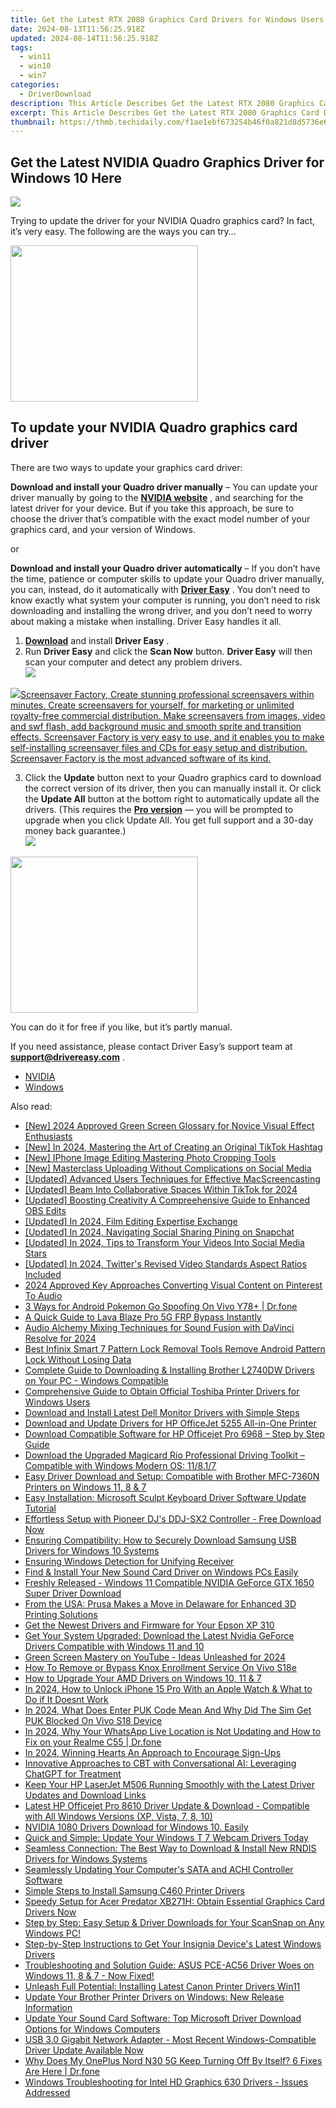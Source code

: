 ```yaml
---
title: Get the Latest RTX 2080 Graphics Card Drivers for Windows Users on 10/7/8 Systems
date: 2024-08-13T11:56:25.918Z
updated: 2024-08-14T11:56:25.918Z
tags:
  - win11
  - win10
  - win7
categories:
  - DriverDownload
description: This Article Describes Get the Latest RTX 2080 Graphics Card Drivers for Windows Users on 10/7/8 Systems
excerpt: This Article Describes Get the Latest RTX 2080 Graphics Card Drivers for Windows Users on 10/7/8 Systems
thumbnail: https://thmb.techidaily.com/f1ae1ebf673254b46f0a821d8d5736e61a916c4eb6fabc72096593a99e32594f.png
---
```


## Get the Latest NVIDIA Quadro Graphics Driver for Windows 10 Here

![](https://images.drivereasy.com/wp-content/uploads/2018/12/img_5c04e0f842957.jpg)

 Trying to update the driver for your NVIDIA Quadro graphics card? In fact, it’s very easy. The following are the ways you can try…

<!-- affiliate ads begin -->
<a href="https://united.elfm.net/c/5597632/748964/4704" target="_top" id="748964"><img src="//a.impactradius-go.com/display-ad/4704-748964" border="0" alt="" width="300" height="250"/></a><img height="0" width="0" src="https://united.elfm.net/i/5597632/748964/4704" style="position:absolute;visibility:hidden;" border="0" />
<!-- affiliate ads end -->
## To update your NVIDIA Quadro graphics card driver

There are two ways to update your graphics card driver:

**Download and install your Quadro driver manually** – You can update your driver manually by going to the **[NVIDIA website](https://www.nvidia.com/)**  , and searching for the latest driver for your device. But if you take this approach, be sure to choose the driver that’s compatible with the exact model number of your graphics card, and your version of Windows.

or

**Download and install your Quadro driver automatically** – If you don’t have the time, patience or computer skills to update your Quadro driver manually, you can, instead, do it automatically with **[Driver Easy](https://tools.techidaily.com/drivereasy/download/)**  . You don’t need to know exactly what system your computer is running, you don’t need to risk downloading and installing the wrong driver, and you don’t need to worry about making a mistake when installing. Driver Easy handles it all.

1. [**Download**](https://tools.techidaily.com/drivereasy/download/) and install **Driver Easy** .
2. Run **Driver Easy** and click the **Scan Now** button. **Driver Easy**  will then scan your computer and detect any problem drivers.  
![](https://images.drivereasy.com/wp-content/uploads/2018/10/img_5bd0366bd75a4.jpg)
<!-- affiliate ads begin -->
<a href="https://secure.2checkout.com/order/checkout.php?PRODS=194977&QTY=1&AFFILIATE=108875&CART=1"><img src="https://www.blumentals.net/scrfactory/images/screensaver-software.png" border="0">Screensaver Factory, Create stunning professional screensavers within minutes. Create screensavers for yourself, for marketing or unlimited royalty-free commercial distribution. Make screensavers from images, video and swf flash, add background music and smooth sprite and transition effects. Screensaver Factory is very easy to use, and it enables you to make self-installing screensaver files and CDs for easy setup and distribution. Screensaver Factory is the most advanced software of its kind.</a>
<!-- affiliate ads end -->
3. Click the **Update**  button next to your Quadro graphics card to download the correct version of its driver, then you can manually install it. Or click the **Update All**  button at the bottom right to automatically update all the drivers. (This requires the **[Pro version](https://tools.techidaily.com/drivereasy/download/)**  — you will be prompted to upgrade when you click Update All. You get full support and a 30-day money back guarantee.)  
![](https://images.drivereasy.com/wp-content/uploads/2018/12/img_5c04e9c9e812a.jpg)  
<!-- affiliate ads begin -->
<a href="https://printrendy.pxf.io/c/5597632/1453719/17020" target="_top" id="1453719"><img src="//a.impactradius-go.com/display-ad/17020-1453719" border="0" alt="" width="300" height="250"/></a><img height="0" width="0" src="https://imp.pxf.io/i/5597632/1453719/17020" style="position:absolute;visibility:hidden;" border="0" />
<!-- affiliate ads end -->
 You can do it for free if you like, but it’s partly manual.

 If you need assistance, please contact Driver Easy’s support team at **[support@drivereasy.com](https://tools.techidaily.com/drivereasy/download/)**  .

* [NVIDIA](https://tools.techidaily.com/drivereasy/download/)
* [Windows](https://tools.techidaily.com/drivereasy/download/)

<ins class="adsbygoogle"
     style="display:block"
     data-ad-format="autorelaxed"
     data-ad-client="ca-pub-7571918770474297"
     data-ad-slot="1223367746"></ins>



<ins class="adsbygoogle"
     style="display:block"
     data-ad-client="ca-pub-7571918770474297"
     data-ad-slot="8358498916"
     data-ad-format="auto"
     data-full-width-responsive="true"></ins>

<span class="atpl-alsoreadstyle">Also read:</span>
<div><ul>
<li><a href="https://fox-boxes.techidaily.com/new-2024-approved-green-screen-glossary-for-novice-visual-effect-enthusiasts/"><u>[New] 2024 Approved  Green Screen Glossary for Novice Visual Effect Enthusiasts</u></a></li>
<li><a href="https://tiktok-clips.techidaily.com/new-in-2024-mastering-the-art-of-creating-an-original-tiktok-hashtag/"><u>[New] In 2024, Mastering the Art of Creating an Original TikTok Hashtag</u></a></li>
<li><a href="https://some-guidance.techidaily.com/new-iphone-image-editing-mastering-photo-cropping-tools/"><u>[New] IPhone Image Editing  Mastering Photo Cropping Tools</u></a></li>
<li><a href="https://facebook-clips.techidaily.com/new-masterclass-uploading-without-complications-on-social-media/"><u>[New] Masterclass  Uploading Without Complications on Social Media</u></a></li>
<li><a href="https://remote-screen-capture.techidaily.com/updated-advanced-users-techniques-for-effective-macscreencasting/"><u>[Updated] Advanced Users Techniques for Effective MacScreencasting</u></a></li>
<li><a href="https://tiktok-videos.techidaily.com/updated-beam-into-collaborative-spaces-within-tiktok-for-2024/"><u>[Updated] Beam Into Collaborative Spaces Within TikTok for 2024</u></a></li>
<li><a href="https://desktop-recording.techidaily.com/updated-boosting-creativity-a-compreehensive-guide-to-enhanced-obs-edits/"><u>[Updated] Boosting Creativity  A Compreehensive Guide to Enhanced OBS Edits</u></a></li>
<li><a href="https://fox-blue.techidaily.com/updated-in-2024-film-editing-expertise-exchange/"><u>[Updated] In 2024, Film Editing Expertise Exchange</u></a></li>
<li><a href="https://snapchat-videos.techidaily.com/updated-in-2024-navigating-social-sharing-pining-on-snapchat/"><u>[Updated] In 2024, Navigating Social Sharing  Pining on Snapchat</u></a></li>
<li><a href="https://facebook-video-recording.techidaily.com/updated-in-2024-tips-to-transform-your-videos-into-social-media-stars/"><u>[Updated] In 2024, Tips to Transform Your Videos Into Social Media Stars</u></a></li>
<li><a href="https://twitter-videos.techidaily.com/updated-in-2024-twitters-revised-video-standards-aspect-ratios-included/"><u>[Updated] In 2024, Twitter's Revised Video Standards  Aspect Ratios Included</u></a></li>
<li><a href="https://fox-blue.techidaily.com/2024-approved-key-approaches-converting-visual-content-on-pinterest-to-audio/"><u>2024 Approved  Key Approaches  Converting Visual Content on Pinterest To Audio</u></a></li>
<li><a href="https://change-location.techidaily.com/3-ways-for-android-pokemon-go-spoofing-on-vivo-y78plus-drfone-by-drfone-virtual-android/"><u>3 Ways for Android Pokemon Go Spoofing On Vivo Y78+ | Dr.fone</u></a></li>
<li><a href="https://android-frp.techidaily.com/a-quick-guide-to-lava-blaze-pro-5g-frp-bypass-instantly-by-drfone-android/"><u>A Quick Guide to Lava Blaze Pro 5G FRP Bypass Instantly</u></a></li>
<li><a href="https://extra-information.techidaily.com/audio-alchemy-mixing-techniques-for-sound-fusion-with-davinci-resolve-for-2024/"><u>Audio Alchemy  Mixing Techniques for Sound Fusion with DaVinci Resolve for 2024</u></a></li>
<li><a href="https://unlock-android.techidaily.com/best-infinix-smart-7-pattern-lock-removal-tools-remove-android-pattern-lock-without-losing-data-by-drfone-android/"><u>Best Infinix Smart 7 Pattern Lock Removal Tools Remove Android Pattern Lock Without Losing Data</u></a></li>
<li><a href="https://driver-download.techidaily.com/complete-guide-to-downloading-and-installing-brother-l2740dw-drivers-on-your-pc-windows-compatible/"><u>Complete Guide to Downloading & Installing Brother L2740DW Drivers on Your PC - Windows Compatible</u></a></li>
<li><a href="https://driver-download.techidaily.com/comprehensive-guide-to-obtain-official-toshiba-printer-drivers-for-windows-users/"><u>Comprehensive Guide to Obtain Official Toshiba Printer Drivers for Windows Users</u></a></li>
<li><a href="https://driver-download.techidaily.com/download-and-install-latest-dell-monitor-drivers-with-simple-steps/"><u>Download and Install Latest Dell Monitor Drivers with Simple Steps</u></a></li>
<li><a href="https://driver-download.techidaily.com/download-and-update-drivers-for-hp-officejet-5255-all-in-one-printer/"><u>Download and Update Drivers for HP OfficeJet 5255 All-in-One Printer</u></a></li>
<li><a href="https://driver-download.techidaily.com/download-compatible-software-for-hp-officejet-pro-6968-step-by-step-guide/"><u>Download Compatible Software for HP Officejet Pro 6968 – Step by Step Guide</u></a></li>
<li><a href="https://driver-download.techidaily.com/download-the-upgraded-magicard-rio-professional-driving-toolkit-compatible-with-windows-modern-os-11817/"><u>Download the Upgraded Magicard Rio Professional Driving Toolkit – Compatible with Windows Modern OS: 11/8.1/7</u></a></li>
<li><a href="https://driver-download.techidaily.com/easy-driver-download-and-setup-compatible-with-brother-mfc-7360n-printers-on-windows-11-8-and-7/"><u>Easy Driver Download and Setup: Compatible with Brother MFC-7360N Printers on Windows 11, 8 & 7</u></a></li>
<li><a href="https://driver-download.techidaily.com/easy-installation-microsoft-sculpt-keyboard-driver-software-update-tutorial/"><u>Easy Installation: Microsoft Sculpt Keyboard Driver Software Update Tutorial</u></a></li>
<li><a href="https://driver-download.techidaily.com/effortless-setup-with-pioneer-djs-ddj-sx2-controller-free-download-now/"><u>Effortless Setup with Pioneer DJ's DDJ-SX2 Controller - Free Download Now</u></a></li>
<li><a href="https://driver-download.techidaily.com/ensuring-compatibility-how-to-securely-download-samsung-usb-drivers-for-windows-10-systems/"><u>Ensuring Compatibility: How to Securely Download Samsung USB Drivers for Windows 10 Systems</u></a></li>
<li><a href="https://driver-error.techidaily.com/ensuring-windows-detection-for-unifying-receiver/"><u>Ensuring Windows Detection for Unifying Receiver</u></a></li>
<li><a href="https://driver-download.techidaily.com/1722975787204-find-and-install-your-new-sound-card-driver-on-windows-pcs-easily/"><u>Find & Install Your New Sound Card Driver on Windows PCs Easily</u></a></li>
<li><a href="https://driver-download.techidaily.com/freshly-released-windows-11-compatible-nvidia-geforce-gtx-1650-super-driver-download/"><u>Freshly Released - Windows 11 Compatible NVIDIA GeForce GTX 1650 Super Driver Download</u></a></li>
<li><a href="https://hardware-tips.techidaily.com/from-the-usa-prusa-makes-a-move-in-delaware-for-enhanced-3d-printing-solutions/"><u>From the USA: Prusa Makes a Move in Delaware for Enhanced 3D Printing Solutions</u></a></li>
<li><a href="https://driver-download.techidaily.com/get-the-newest-drivers-and-firmware-for-your-epson-xp-310/"><u>Get the Newest Drivers and Firmware for Your Epson XP 310</u></a></li>
<li><a href="https://driver-download.techidaily.com/get-your-system-upgraded-download-the-latest-nvidia-geforce-drivers-compatible-with-windows-11-and-10/"><u>Get Your System Upgraded: Download the Latest Nvidia GeForce Drivers Compatible with Windows 11 and 10</u></a></li>
<li><a href="https://youtube-help.techidaily.com/green-screen-mastery-on-youtube-ideas-unleashed-for-2024/"><u>Green Screen Mastery on YouTube - Ideas Unleashed for 2024</u></a></li>
<li><a href="https://unlock-android.techidaily.com/how-to-remove-or-bypass-knox-enrollment-service-on-vivo-s18e-by-drfone-android/"><u>How To Remove or Bypass Knox Enrollment Service On Vivo S18e</u></a></li>
<li><a href="https://driver-download.techidaily.com/how-to-upgrade-your-amd-drivers-on-windows-10-11-and-7/"><u>How to Upgrade Your AMD Drivers on Windows 10, 11 & 7</u></a></li>
<li><a href="https://ios-unlock.techidaily.com/in-2024-how-to-unlock-iphone-15-pro-with-an-apple-watch-and-what-to-do-if-it-doesnt-work-by-drfone-ios/"><u>In 2024, How to Unlock iPhone 15 Pro With an Apple Watch & What to Do if It Doesnt Work</u></a></li>
<li><a href="https://sim-unlock.techidaily.com/in-2024-what-does-enter-puk-code-mean-and-why-did-the-sim-get-puk-blocked-on-vivo-s18-device-by-drfone-android/"><u>In 2024, What Does Enter PUK Code Mean And Why Did The Sim Get PUK Blocked On Vivo S18 Device</u></a></li>
<li><a href="https://location-social.techidaily.com/in-2024-why-your-whatsapp-live-location-is-not-updating-and-how-to-fix-on-your-realme-c55-drfone-by-drfone-virtual-android/"><u>In 2024, Why Your WhatsApp Live Location is Not Updating and How to Fix on your Realme C55 | Dr.fone</u></a></li>
<li><a href="https://facebook-video-share.techidaily.com/in-2024-winning-hearts-an-approach-to-encourage-sign-ups/"><u>In 2024, Winning Hearts  An Approach to Encourage Sign-Ups</u></a></li>
<li><a href="https://tech-haven.techidaily.com/innovative-approaches-to-cbt-with-conversational-ai-leveraging-chatgpt-for-treatment/"><u>Innovative Approaches to CBT with Conversational AI: Leveraging ChatGPT for Treatment</u></a></li>
<li><a href="https://driver-download.techidaily.com/keep-your-hp-laserjet-m506-running-smoothly-with-the-latest-driver-updates-and-download-links/"><u>Keep Your HP LaserJet M506 Running Smoothly with the Latest Driver Updates and Download Links</u></a></li>
<li><a href="https://driver-download.techidaily.com/latest-hp-officejet-pro-8610-driver-update-and-download-compatible-with-all-windows-versions-xp-vista-7-8-10/"><u>Latest HP Officejet Pro 8610 Driver Update & Download - Compatible with All Windows Versions (XP, Vista, 7, 8, 10)</u></a></li>
<li><a href="https://driver-download.techidaily.com/1722962530344-nvidia-1080-drivers-download-for-windows-10-easily/"><u>NVIDIA 1080 Drivers Download for Windows 10. Easily</u></a></li>
<li><a href="https://driver-download.techidaily.com/1722972747659-quick-and-simple-update-your-windows-t-7-webcam-drivers-today/"><u>Quick and Simple: Update Your Windows T 7 Webcam Drivers Today</u></a></li>
<li><a href="https://driver-download.techidaily.com/seamless-connection-the-best-way-to-download-and-install-new-rndis-drivers-for-windows-systems/"><u>Seamless Connection: The Best Way to Download & Install New RNDIS Drivers for Windows Systems</u></a></li>
<li><a href="https://driver-download.techidaily.com/seamlessly-updating-your-computers-sata-and-achi-controller-software/"><u>Seamlessly Updating Your Computer's SATA and ACHI Controller Software</u></a></li>
<li><a href="https://driver-download.techidaily.com/simple-steps-to-install-samsung-c460-printer-drivers/"><u>Simple Steps to Install Samsung C460 Printer Drivers</u></a></li>
<li><a href="https://driver-download.techidaily.com/speedy-setup-for-acer-predator-xb271h-obtain-essential-graphics-card-drivers-now/"><u>Speedy Setup for Acer Predator XB271H: Obtain Essential Graphics Card Drivers Now</u></a></li>
<li><a href="https://driver-download.techidaily.com/1722976303345-step-by-step-easy-setup-and-driver-downloads-for-your-scansnap-on-any-windows-pc/"><u>Step by Step: Easy Setup & Driver Downloads for Your ScanSnap on Any Windows PC!</u></a></li>
<li><a href="https://driver-download.techidaily.com/step-by-step-instructions-to-get-your-insignia-devices-latest-windows-drivers/"><u>Step-by-Step Instructions to Get Your Insignia Device's Latest Windows Drivers</u></a></li>
<li><a href="https://driver-download.techidaily.com/1722966212650-troubleshooting-and-solution-guide-asus-pce-ac56-driver-woes-on-windows-11-8-and-7-now-fixed/"><u>Troubleshooting and Solution Guide: ASUS PCE-AC56 Driver Woes on Windows 11, 8 & 7 - Now Fixed!</u></a></li>
<li><a href="https://driver-install.techidaily.com/unleash-full-potential-installing-latest-canon-printer-drivers-win11/"><u>Unleash Full Potential: Installing Latest Canon Printer Drivers Win11</u></a></li>
<li><a href="https://driver-download.techidaily.com/update-your-brother-printer-drivers-on-windows-new-release-information/"><u>Update Your Brother Printer Drivers on Windows: New Release Information</u></a></li>
<li><a href="https://driver-download.techidaily.com/update-your-sound-card-software-top-microsoft-driver-download-options-for-windows-computers/"><u>Update Your Sound Card Software: Top Microsoft Driver Download Options for Windows Computers</u></a></li>
<li><a href="https://driver-download.techidaily.com/usb-30-gigabit-network-adapter-most-recent-windows-compatible-driver-update-available-now/"><u>USB 3.0 Gigabit Network Adapter - Most Recent Windows-Compatible Driver Update Available Now</u></a></li>
<li><a href="https://howto.techidaily.com/why-does-my-oneplus-nord-n30-5g-keep-turning-off-by-itself-6-fixes-are-here-drfone-by-drfone-fix-android-problems-fix-android-problems/"><u>Why Does My OnePlus Nord N30 5G Keep Turning Off By Itself? 6 Fixes Are Here | Dr.fone</u></a></li>
<li><a href="https://driver-download.techidaily.com/windows-troubleshooting-for-intel-hd-graphics-630-drivers-issues-addressed/"><u>Windows Troubleshooting for Intel HD Graphics 630 Drivers - Issues Addressed</u></a></li>
</ul></div>
